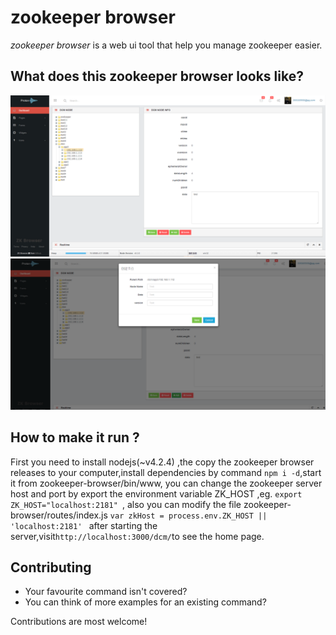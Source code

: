 # zookeeper browser

 

*zookeeper browser* is a web ui tool that help you manage zookeeper easier.

## What does this zookeeper browser looks like?
 ![home page screenshot](https://raw.githubusercontent.com/yutaixi/zookeeper-browser/master/screen%20shots/home.png)
 ![add node screenshot](https://raw.githubusercontent.com/yutaixi/zookeeper-browser/master/screen%20shots/add%20node.png)
## How to make it run ?
First you need to install nodejs(~v4.2.4) ,the copy the zookeeper browser releases to your computer,install dependencies by command `npm i -d`,start it from zookeeper-browser/bin/www,
you can change the zookeeper server host and port by export the environment variable ZK_HOST ,eg. `export ZK_HOST="localhost:2181" `, also you can modify the file zookeeper-browser/routes/index.js
`var zkHost = process.env.ZK_HOST || 'localhost:2181' `
after starting the server,visit` http://localhost:3000/dcm/ `to see the home page.



## Contributing

- Your favourite command isn't covered?
- You can think of more examples for an existing command?

Contributions are most welcome!
 
 
